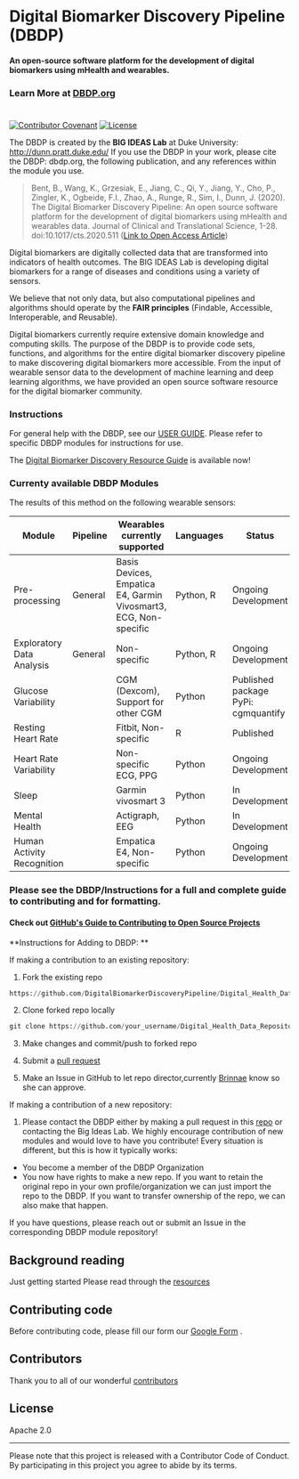 # Digital Biomarker Discovery Pipeline (DBDP)
#### An open-source software platform for the development of digital biomarkers using mHealth and wearables.
### Learn More at [DBDP.org](https://dbdp.org) 
#

[![Contributor Covenant](https://img.shields.io/badge/Contributor%20Covenant-v2.0%20adopted-ff69b4.svg)](code_of_conduct.md) [![License](https://img.shields.io/badge/License-Apache%202.0-blue.svg)](https://opensource.org/licenses/Apache-2.0)

The DBDP is created by the **BIG IDEAS Lab** at Duke University: http://dunn.pratt.duke.edu/
If you use the DBDP in your work, please cite the DBDP: dbdp.org, the following publication, and any references within the module you use.

> Bent, B., Wang, K., Grzesiak, E., Jiang, C., Qi, Y., Jiang, Y., Cho, P., Zingler, K., Ogbeide, F.I., Zhao, A., Runge, R., Sim, I., Dunn, J. (2020). The Digital Biomarker      Discovery Pipeline: An open source software platform for the development of digital biomarkers using mHealth and wearables data. Journal of Clinical and Translational Science, 1-28. doi:10.1017/cts.2020.511 ([Link to Open Access Article](https://www.cambridge.org/core/journals/journal-of-clinical-and-translational-science/article/digital-biomarker-discovery-pipeline-an-open-source-software-platform-for-the-development-of-digital-biomarkers-using-mhealth-and-wearables-data/A6696CEF138247077B470F4800090E63))

Digital biomarkers are digitally collected data that are transformed into indicators of health outcomes. The BIG IDEAS Lab is developing digital biomarkers for a range of diseases and conditions using a variety of sensors. 

We believe that not only data, but also computational pipelines and algorithms should operate by the **FAIR principles** (Findable, Accessible, Interoperable, and Reusable).

Digital biomarkers currently require extensive domain knowledge and computing skills. The purpose of the DBDP is to provide code sets, functions, and algorithms for the entire digital biomarker discovery pipeline to make discovering digital biomarkers more accessible. From the input of wearable sensor data to the development of machine learning and deep learning algorithms, we have provided an open source software resource for the digital biomarker community. 


### Instructions

For general help with the DBDP, see our [USER GUIDE](https://github.com/DigitalBiomarkerDiscoveryPipeline/DBDP/wiki/USER-GUIDE).
Please refer to specific DBDP modules for instructions for use. 

The [Digital Biomarker Discovery Resource Guide](https://github.com/DigitalBiomarkerDiscoveryPipeline/DBDP/wiki/Digital-Biomarker-Discovery-Resources) is available now!





### Currenty available DBDP Modules

The results of this method on the following wearable sensors:

| Module | Pipeline | Wearables currently supported | Languages | Status |
| ------ | ------ | ------ | ------ | ------ | 
| Pre-processing | General | Basis Devices, Empatica E4, Garmin Vivosmart3, ECG, Non-specific | Python, R | Ongoing Development |
| Exploratory Data Analysis | General | Non-specific | Python, R | Ongoing Development |
| Glucose Variability |  | CGM (Dexcom), Support for other CGM | Python | Published package PyPi: cgmquantify |
| Resting Heart Rate |  | Fitbit, Non-specific | R | Published |
| Heart Rate Variability |  | Non-specific ECG, PPG | Python | Ongoing Development |
| Sleep |  | Garmin vivosmart 3 | Python | In Development |
| Mental Health |  | Actigraph, EEG | Python | In Development |
| Human Activity Recognition |  | Empatica E4, Non-specific | Python | Ongoing Development |




### Please see the DBDP/Instructions for a full and complete guide to contributing and for formatting.

#### Check out [GitHub's Guide to Contributing to Open Source Projects](https://opensource.guide/how-to-contribute/)

**Instructions for Adding to DBDP: **

If making a contribution to an existing repository:

1. Fork the existing repo
 ```python
https://github.com/DigitalBiomarkerDiscoveryPipeline/Digital_Health_Data_Repository
```

2. Clone forked repo locally
 ```python
git clone https://github.com/your_username/Digital_Health_Data_Repository
```
3. Make changes and commit/push to forked repo
4. Submit a [pull request](https://docs.github.com/en/pull-requests/collaborating-with-pull-requests/proposing-changes-to-your-work-with-pull-requests/creating-a-pull-request)

5. Make an Issue in GitHub to let repo director,currently [Brinnae](https://github.com/brinnaebent) know so she can approve.

If making a contribution of a new repository:

1. Please contact the DBDP either by making a pull request in this [repo](https://github.com/DigitalBiomarkerDiscoveryPipeline/DBDP/) or contacting the Big Ideas Lab. We highly encourage contribution of new modules and would love to have you contribute! Every situation is different, but this is how it typically works:
- You become a member of the DBDP Organization
- You now have rights to make a new repo. If you want to retain the original repo in your own profile/organization we can just import the repo to the DBDP. If you want to transfer ownership of the repo, we can also make that happen. 

If you have questions, please reach out or submit an Issue in the corresponding DBDP module repository! 



## Background reading
Just getting started Please read through the [resources](https://github.com/DigitalBiomarkerDiscoveryPipeline/DBDP/wiki/Digital-Biomarker-Discovery-Resources)

## Contributing code

Before contributing code, please fill our form our [Google Form](https://docs.google.com/forms/d/e/1FAIpQLSe-hMOTwrSNaX0d7JyqhZP-6TrmRel9tXJLpclCP1tjGMWzgQ/viewform) .


## Contributors

Thank you to all of our wonderful [contributors](https://github.com/DigitalBiomarkerDiscoveryPipeline/Digital_Health_Data_Repository/graphs/contributors)


License
----

Apache 2.0

***
Please note that this project is released with a Contributor Code of Conduct. By participating in this project you agree to abide by its terms.


